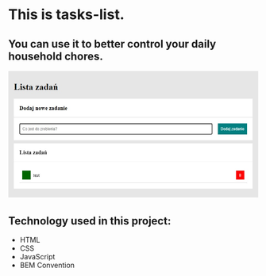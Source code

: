 # This is tasks-list. 

## You can use it to better control your daily household chores.

![Foto-Page](https://raw.githubusercontent.com/MarcinBialek1983/tasks-list/dc8575ac19b4b7c825cb53fa8ef6c0d38eb9421b/image/lista%20foto-page.jpg)

## Technology used in this project:
- HTML
- CSS
- JavaScript
- BEM Convention
